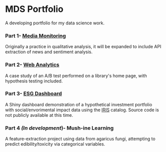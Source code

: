 # MDS Portfolio
A developing portfolio for my data science work.

### Part 1- [Media Monitoring](https://github.com/MDshuey/Portfolio/blob/master/Assembled%20Portfolio/MDS_Portfolio.html)
Originally a practice in qualitative analysis, it will be expanded to include API extraction of news and sentiment analysis.
### Part 2- [Web Analytics](https://github.com/MDshuey/Portfolio/blob/master/Assembled%20Portfolio/AB_Test_Case_Study.pdf)
A case study of an A/B test performed on a library's home page, with hypothesis testing included.
### Part 3- [ESG Dashboard](https://mdshuey.shinyapps.io/ESGdashDemo/)
A Shiny dashboard demonstration of a hypothetical investment portfolio with social/envorimental impact data using the [IRIS](iris.thegiin.org) catalog.
Source code is not publicly available at this time.


### Part 4 *(In development*)- Mush-ine Learning

A feature-extraction project using data from agaricus fungi, attempting to predict edibility/toxicity via categorical variables.

